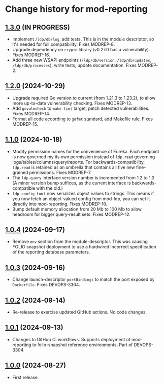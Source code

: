# Change history for mod-reporting

## [1.3.0](https://github.com/folio-org/mod-reporting/tree/v1.3.0) (IN PROGRESS)

* Implement `/ldp/db/log`, add tests. This is in the module descriptor, so it's needed for full compatibility. Fixes MODREP-8.
* Upgrade dependency on `crypto` library (v0.27.0 has a vulnerability). Fixes MODREP-16.
* Add three new WSAPI endpoints (`/ldp/db/version`, `/ldp/db/updates`, `/ldp/db/processes`), write tests, update documentation. Fixes MODREP-2.

## [1.2.0](https://github.com/folio-org/mod-reporting/tree/v1.2.0) (2024-10-29)

* Upgrade required Go version to current (from 1.21.3 to 1.23.2), to allow more up-to-date vulnerability checking. Fixes MODREP-13.
* Add `govulncheck` to `make lint` target, patch detected vulnerabilities. Fixes MODREP-14.
* Format all code according to `gofmt` standard, add Makefile rule. Fixes MODREP-15.

## [1.1.0](https://github.com/folio-org/mod-reporting/tree/v1.1.0) (2024-10-18)

* Modify permission names for the convenience of Eureka. Each endpoint is now governed my its own permission instead of `ldp.read` governing logs/tables/columns/query/reports. For backwards-compatibility, `ldp.read` is retained as an umbrella that contains all five new fine-grained permissions. Fixes MODREP-7.
* The `ldp-query` interface version number is incremented from 1.2 to 1.3. (A minor version bump suffices, as the current interface is backwards-compatible with the old.)
* `ldp-config-tool` now serializes object values to strings. This means if you now fetch an object-valued config from mod-ldp, you can set it directly into mod-reporting. Fixes MODREP-10.
* Bump default memory allocation from 20 Mb to 100 Mb to allow headroom for bigger query-result sets. Fixes MODREP-12.

## [1.0.4](https://github.com/folio-org/mod-reporting/tree/v1.0.4) (2024-09-17)

* Remove `env` section from the module-descriptor. This was causing FOLIO snapshot deployment to use a hardwired incorrect specification of the reporting database parameters.

## [1.0.3](https://github.com/folio-org/mod-reporting/tree/v1.0.3) (2024-09-16)

* Change launch-descriptor `portBindings` to match the port exposed by `Dockerfile`. Fixes DEVOPS-3304.

## [1.0.2](https://github.com/folio-org/mod-reporting/tree/v1.0.2) (2024-09-14)

* Re-release to exercise updated GitHub actions. No code changes.

## [1.0.1](https://github.com/folio-org/mod-reporting/tree/v1.0.1) (2024-09-13)

* Changes to GitHub CI workflows. Supports deployment of mod-reporting to folio-snapshot reference environments. Part of DEVOPS-3304.

## [1.0.0](https://github.com/folio-org/mod-reporting/tree/v1.0.0) (2024-08-27)

* First release.



